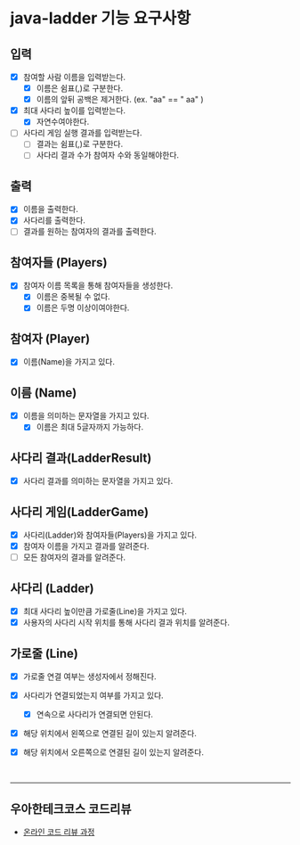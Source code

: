 # java-ladder 기능 요구사항

## 입력
- [x] 참여할 사람 이름을 입력받는다.
  - [x] 이름은 쉼표(,)로 구분한다.
  - [x] 이름의 앞뒤 공백은 제거한다. (ex. "aa" == " aa" )
- [x] 최대 사다리 높이를 입력받는다.
  - [x] 자연수여야한다.
- [ ] 사다리 게임 실행 결과를 입력받는다.
  - [ ] 결과는 쉼표(,)로 구분한다.
  - [ ] 사다리 결과 수가 참여자 수와 동일해야한다.

## 출력
- [x] 이름을 출력한다.
- [x] 사다리를 출력한다.
- [ ] 결과를 원하는 참여자의 결과를 출력한다.

## 참여자들 (Players)
- [x] 참여자 이름 목록을 통해 참여자들을 생성한다.
  - [x] 이름은 중복될 수 없다.
  - [x] 이름은 두명 이상이여야한다.

## 참여자 (Player)
- [x] 이름(Name)을 가지고 있다.

## 이름 (Name)
- [x] 이름을 의미하는 문자열을 가지고 있다.
  - [x] 이름은 최대 5글자까지 가능하다.

## 사다리 결과(LadderResult)
- [x] 사다리 결과를 의미하는 문자열을 가지고 있다.

## 사다리 게임(LadderGame)
- [x] 사다리(Ladder)와 참여자들(Players)을 가지고 있다.
- [x] 참여자 이름을 가지고 결과를 알려준다.
- [ ] 모든 참여자의 결과를 알려준다.

## 사다리 (Ladder)
- [x] 최대 사다리 높이만큼 가로줄(Line)을 가지고 있다.
- [x] 사용자의 사다리 시작 위치를 통해 사다리 결과 위치를 알려준다.

## 가로줄 (Line)
- [x] 가로줄 연결 여부는 생성자에서 정해진다.
- [x] 사다리가 연결되었는지 여부를 가지고 있다.
  - [x] 연속으로 사다리가 연결되면 안된다.
- [x] 해당 위치에서 왼쪽으로 연결된 길이 있는지 알려준다.
- [x] 해당 위치에서 오른쪽으로 연결된 길이 있는지 알려준다.


<br>
<hr>

## 우아한테크코스 코드리뷰

- [온라인 코드 리뷰 과정](https://github.com/woowacourse/woowacourse-docs/blob/master/maincourse/README.md)
